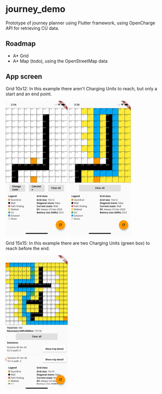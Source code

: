 # journey_demo

Prototype of journey planner using Flutter framework, using OpenCharge API for retrieving CU data.

## Roadmap
- A* Grid
- A* Map (todo), using the OpenStreetMap data

## App screen

Grid 10x12: In this example there aren't Charging Units to reach, but only a start and an end point.

<img src="https://github.com/federicoviceconti/Journey-Demo/blob/main/demo/grid_astar_start.png" alt="mockup demo app grid start" width="200">
<img src="https://github.com/federicoviceconti/Journey-Demo/blob/main/demo/grid_astar_end.png" alt="mockup demo app grid end" width="200">

Grid 15x15: In this example there are two Charging Units (green box) to reach before the end.

<img src="https://github.com/federicoviceconti/Journey-Demo/blob/main/demo/grid_astar_withcu.png" alt="mockup demo app with cu" width="200">
